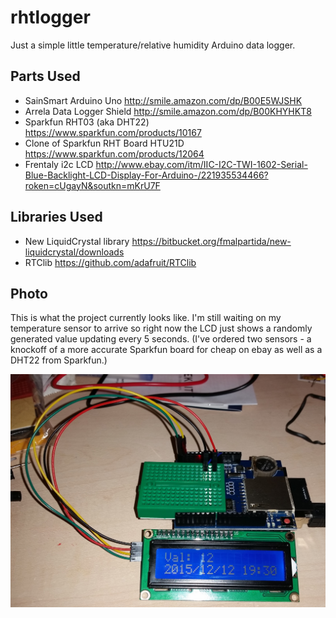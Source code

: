 # rhtlogger
Just a simple little temperature/relative humidity Arduino data logger.

## Parts Used

- SainSmart Arduino Uno http://smile.amazon.com/dp/B00E5WJSHK
- Arrela Data Logger Shield http://smile.amazon.com/dp/B00KHYHKT8
- Sparkfun RHT03 (aka DHT22) https://www.sparkfun.com/products/10167
- Clone of Sparkfun RHT Board HTU21D https://www.sparkfun.com/products/12064
- Frentaly i2c LCD http://www.ebay.com/itm/IIC-I2C-TWI-1602-Serial-Blue-Backlight-LCD-Display-For-Arduino-/221935534466?roken=cUgayN&soutkn=mKrU7F

## Libraries Used

- New LiquidCrystal library https://bitbucket.org/fmalpartida/new-liquidcrystal/downloads
- RTClib https://github.com/adafruit/RTClib

## Photo

This is what the project currently looks like. I'm still waiting on my temperature sensor to arrive so right now the LCD just shows a randomly generated value updating every 5 seconds. (I've ordered two sensors - a knockoff of a more accurate Sparkfun board for cheap on ebay as well as a DHT22 from Sparkfun.)

![alt tag](https://github.com/lizcorson/rhtlogger/blob/master/photos/dec12.jpg)